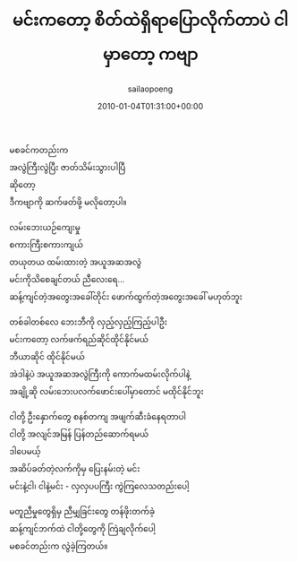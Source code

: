 ﻿---
_last_editor_used_jetpack: block-editor
_publicize_job_id: "59370012593"
_wp_old_date: "2021-06-09"
author: sailaopoeng
categories:
  - poems
date: "2010-01-04T01:31:00+00:00"
parent_post_id: null
post_id: "137"
timeline_notification: "1623195844"
title: မင်းကတော့ စိတ်ထဲရှိရာပြောလိုက်တာပဲ ငါမှာတော့ ကဗျာ
url: /2010/01/04/မင်းကတော့-စိတ်ထဲရှိရာပြ/

---
မစခင်ကတည်းက  
အလွဲကြီးလွဲပြီး ဇာတ်သိမ်းသွားပါပြီ  
ဆိုတော့  
ဒီကဗျာကို ဆက်ဖတ်ဖို့ မလိုတော့ပါ။

လမ်းဘေးယဉ်ကျေးမှု  
စကားကြီးစကားကျယ်  
တယုတယ ထမ်းထားတဲ့ အယူအဆအလွဲ  
မင်းကိုသိစေချင်တယ် ညီလေးရေ…  
ဆန့်ကျင်တဲ့အတွေးအခေါ်တိုင်း ဖောက်ထွက်တဲ့အတွေးအခေါ် မဟုတ်ဘူး

တစ်ခါတစ်လေ ဘေးဘီကို လှည့်လှည့်ကြည့်ပါဦး  
မင်းကတော့ လက်ဖက်ရည်ဆိုင်ထိုင်နိုင်မယ်  
ဘီယာဆိုင် ထိုင်နိုင်မယ်  
အဲဒါနဲ့ပဲ အယူအဆအလွဲကြီးကို ကောက်မထမ်းလိုက်ပါနဲ့  
အချို့ဆို လမ်းဘေးပလက်ဖောင်းပေါ်မှာတောင် မထိုင်နိုင်ဘူး

ငါတို့ ဦးနှောက်တွေ စနစ်တကျ အဖျက်ဆီးခံနေရတာပါ  
ငါတို့ အလျင်အမြန် ပြန်တည်ဆောက်ရမယ်  
ဒါပေမယ့်  
အဆိပ်ခတ်တဲ့လက်ကိုမှ ပြေးနမ်းတဲ့ မင်း  
မင်းနဲ့ငါ၊ ငါနဲ့မင်း \- လှလှပပကြီး ကွဲကြလေသတည်းပေါ့

မတူညီမှုတွေရှိမှ ညီမျှခြင်းတွေ တန်ဖိုးတက်ခဲ့  
ဆန့်ကျင်ဘက်ထဲ ငါတို့တွေကို ကြဲချလိုက်ပေါ့  
မစခင်တည်းက လွဲခဲ့ကြတယ်။
